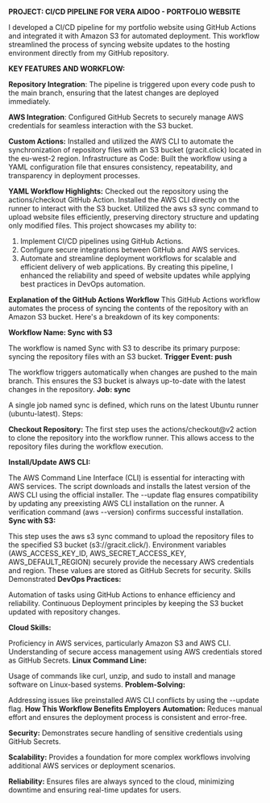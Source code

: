 **PROJECT: CI/CD PIPELINE FOR VERA AIDOO - PORTFOLIO WEBSITE**

I developed a CI/CD pipeline for my portfolio website using GitHub Actions and integrated it with Amazon S3 for automated deployment. 
This workflow streamlined the process of syncing website updates to the hosting environment directly from my GitHub repository.

**KEY FEATURES AND WORKFLOW:**

**Repository Integration**: The pipeline is triggered upon every code push to the main branch, ensuring that the latest changes are deployed immediately.

**AWS Integration**: Configured GitHub Secrets to securely manage AWS credentials for seamless interaction with the S3 bucket.

**Custom Actions:** Installed and utilized the AWS CLI to automate the synchronization of repository files with an S3 bucket (gracit.click) located in the eu-west-2 region.
Infrastructure as Code: Built the workflow using a YAML configuration file that ensures consistency, repeatability, and transparency in deployment processes.

**YAML Workflow Highlights:**
Checked out the repository using the actions/checkout GitHub Action.
Installed the AWS CLI directly on the runner to interact with the S3 bucket.
Utilized the aws s3 sync command to upload website files efficiently, preserving directory structure and updating only modified files.
This project showcases my ability to:

1. Implement CI/CD pipelines using GitHub Actions.
2. Configure secure integrations between GitHub and AWS services.
3. Automate and streamline deployment workflows for scalable and efficient delivery of web applications.
By creating this pipeline, I enhanced the reliability and speed of website updates while applying best practices in DevOps automation.

**Explanation of the GitHub Actions Workflow**
This GitHub Actions workflow automates the process of syncing the contents of the repository with an Amazon S3 bucket. Here's a breakdown of its key components:

**Workflow Name: Sync with S3**

The workflow is named Sync with S3 to describe its primary purpose: syncing the repository files with an S3 bucket.
**Trigger Event: push**

The workflow triggers automatically when changes are pushed to the main branch. This ensures the S3 bucket is always up-to-date with the latest changes in the repository.
**Job: sync**

A single job named sync is defined, which runs on the latest Ubuntu runner (ubuntu-latest).
Steps:

**Checkout Repository:**
The first step uses the actions/checkout@v2 action to clone the repository into the workflow runner. This allows access to the repository files during the workflow execution.

**Install/Update AWS CLI:**

The AWS Command Line Interface (CLI) is essential for interacting with AWS services.
The script downloads and installs the latest version of the AWS CLI using the official installer.
The --update flag ensures compatibility by updating any preexisting AWS CLI installation on the runner.
A verification command (aws --version) confirms successful installation.
**Sync with S3:**

This step uses the aws s3 sync command to upload the repository files to the specified S3 bucket (s3://gracit.click/).
Environment variables (AWS_ACCESS_KEY_ID, AWS_SECRET_ACCESS_KEY, AWS_DEFAULT_REGION) securely provide the necessary AWS credentials and region. These values are stored as GitHub Secrets for security.
Skills Demonstrated
**DevOps Practices:**

Automation of tasks using GitHub Actions to enhance efficiency and reliability.
Continuous Deployment principles by keeping the S3 bucket updated with repository changes.

**Cloud Skills:**

Proficiency in AWS services, particularly Amazon S3 and AWS CLI.
Understanding of secure access management using AWS credentials stored as GitHub Secrets.
**Linux Command Line:**

Usage of commands like curl, unzip, and sudo to install and manage software on Linux-based systems.
**Problem-Solving:**

Addressing issues like preinstalled AWS CLI conflicts by using the --update flag.
**How This Workflow Benefits Employers**
**Automation:** Reduces manual effort and ensures the deployment process is consistent and error-free.

**Security:** Demonstrates secure handling of sensitive credentials using GitHub Secrets.

**Scalability:** Provides a foundation for more complex workflows involving additional AWS services or deployment scenarios.

**Reliability:** Ensures files are always synced to the cloud, minimizing downtime and ensuring real-time updates for users.

